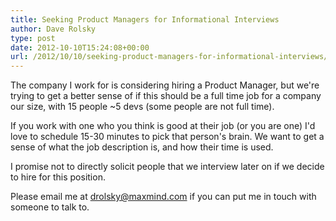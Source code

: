 ```yaml
---
title: Seeking Product Managers for Informational Interviews
author: Dave Rolsky
type: post
date: 2012-10-10T15:24:08+00:00
url: /2012/10/10/seeking-product-managers-for-informational-interviews/
---
```

The company I work for is considering hiring a Product Manager, but we're trying to get a better sense of if this should be a full time job for a company our size, with 15 people ~5 devs (some people are not full time).

If you work with one who you think is good at their job (or you are one) I'd love to schedule 15-30 minutes to pick that person's brain. We want to get a sense of what the job description is, and how their time is used.

I promise not to directly solicit people that we interview later on if we decide to hire for this position.

Please email me at <drolsky@maxmind.com> if you can put me in touch with someone to talk to.